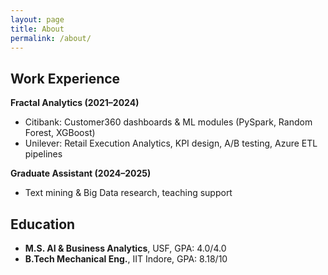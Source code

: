 ```yaml
---
layout: page
title: About
permalink: /about/
---
```


## Work Experience

**Fractal Analytics (2021–2024)**  
- Citibank: Customer360 dashboards & ML modules (PySpark, Random Forest, XGBoost)  
- Unilever: Retail Execution Analytics, KPI design, A/B testing, Azure ETL pipelines  

**Graduate Assistant (2024–2025)**  
- Text mining & Big Data research, teaching support

## Education
- **M.S. AI & Business Analytics**, USF, GPA: 4.0/4.0  
- **B.Tech Mechanical Eng.**, IIT Indore, GPA: 8.18/10